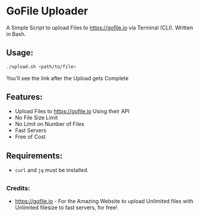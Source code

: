 # GoFile Uploader
A Simple Script to upload Files to https://gofile.io via Terminal (CLI). Written in Bash.

## Usage:
```bash
./upload.sh <path/to/file>
```
You'll see the link after the Upload gets Complete

## Features:
- Upload Files to https://gofile.io Using their API
- No File Size Limit
- No Limit on Number of Files
- Fast Servers
- Free of Cost

## Requirements:
- ```curl``` and ```jq``` must be installed.

##

### Credits:
- https://gofile.io - For the Amazing Website to upload Unlimited files with Unlimited filesize to fast servers, for free!

